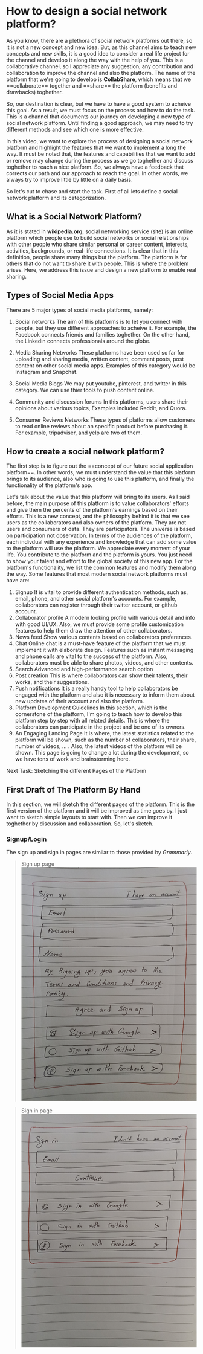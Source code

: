 # How to design a social network platform?

As you know, there are a plethora of social network platforms out there, so it is not a new concept and new idea. But, as this channel aims to teach new concepts and new skills, it is a good idea to consider a real life project for the channel and develop it along the way with the help of you. This is a collaborative channel, so I appreciate any suggestion, any contribution and collaboration to improve the channel and also the platform. The name of the platform that we're going to develop is **CollabShare**, which means that we ==collaborate== together and ==share== the platform (benefits and drawbacks) toghether. 

So, our destination is clear, but we have to have a good system to acheive this goal. As a result, we must focus on the process and how to do the task. This is a channel that documents our journey on developing a new type of social network platform. Until finding a good approach, we may need to try different methods and see which one is more effective. 

In this video, we want to explore the process of designing a social network platform and highlight the features that we want to implement a long the way. It must be noted that, the features and capabilities that we want to add or remove may change during the process as we go toghether and discuss toghether to reach a nice platform. So, we always have a feedback that corrects our path and our approach to reach the goal. In other words, we always try to improve little by little on a daily basis.

So let's cut to chase and start the task. 
First of all lets define a social network platform and its categorization. 

## What is a Social Network Platform?
As it is stated in **wikipedia.org**, social networking service (site) is an online platform which people use to build social networks or social relationships with other people who share similar personal or career content, interests, activities, backgrounds, or real-life connections. It is clear that in this definition, people share many things but the platform. The platform is for others that do not want to share it with people. This is where the problem arises. Here, we address this issue and design a new platform to enable real sharing. 

## Types of Social Media Apps
There are 5 major types of social media platforms, namely:
1. Social networks 
The aim of this platforms is to let you connect with people, but they use different approaches to acheive it. For example, the Facebook connects friends and families toghether. On the other hand, the Linkedin connects professionals around the globe. 

2. Media Sharing Networks
These platforms have been used so far for uploading and sharing media, written content, comment posts, post content on other social media apps. Examples of this category would be Instagram and Snapchat.

3. Social Media Blogs
We may put youtube, pinterest, and twitter in this category. We can use thier tools to push content online. 

4. Community and discussion forums
In this platforms, users share their opinions about various topics, Examples included Reddit, and Quora. 

5. Consumer Reviews Networks
These types of platforms allow customers to read online reviews about an specific product before purchasing it. For example, tripadviser, and yelp are two of them.

## How to create a social network platform?
The first step is to figure out the ==concept of our future social application platform==. In other words, we must understand the value that this platform brings to its audience, also who is going to use this platform, and finally the functionality of the platform's app. 

Let's talk about the value that this platform will bring to its users. As I said before, the main purpose of this platform is to value collaborators' efforts and give them the percents of the platform's earnings based on their efforts. This is a new concept, and the philosophy behind it is that we see users as the collaborators and also owners of the platform. They are not users and consumers of data. They are participators. The universe is based on participation not observation. In terms of the audiences of the platform, each indivdual with any experience and knowledge that can add some value to the platform will use the platform. We appreciate every moment of your life. You contribute to the platform and the platform is yours. You just need to show your talent and effort to the global society of this new app. For the platform's functionality, we list the common features and modify them along the way. Some features that most modern social network platforms must have are:
1. Signup
It is vital to provide different authentication methods, such as, email, phone, and other social platform's accounts. For example, collaborators can register through their twitter account, or github account. 
2. Collaborator profile
A modern looking profile with various detail and info with good UI/UX. Also, we must provide some profile customization features to help them draw the attention of other collaborators. 
3. News feed
Show various contents based on collaborators preferences.
4. Chat
Online chat is a must-have feature of the platform that we must implement it with elaborate design. Features such as instant messaging and phone calls are vital to the success of the platform. Also, collaborators must be able to share photos, videos, and other contents.
5. Search
Advanced and high-performance search option
6. Post creation
This is where collaborators can show their talents, their works, and their suggestions.
7. Push notifications
It is a really handy tool to help collaborators be engaged with the platform and also it is necessary to inform them about new updates of their account and also the platform.
8. Platform Development Guidelines
In this section, which is the cornerstone of the platform, I'm going to teach how to develop this platform step by step with all related details. This is where the collaborators can participate in the project and be one of its owners. 
9. An Engaging Landing Page
It is where, the latest statistics related to the platform will be shown, such as the number of collaborators, their share, number of videos, ... . Also, the latest videos of the platform will be shown. This page is going to change a lot during the development, so we have tons of work and brainstorming here. 


Next Task: Sketching the different Pages of the Platform
## First Draft of The Platform By Hand
In this section, we will sketch the different pages of the platform. This is the first version of the platform and it will be improved as time goes by. I just want to sketch simple layouts to start with. Then we can improve it toghether by discussion and collaboration. So, let's sketch.

### Signup/Login
The sign up and sign in pages are similar to those provided by *Grammarly*.
> Sign up page
![First draft of Sign up page](./static/img/signup.jpg "Sign Up Page")

> Sign in page
![First draft of Login page](./static/img/signin.jpg "Login Page")